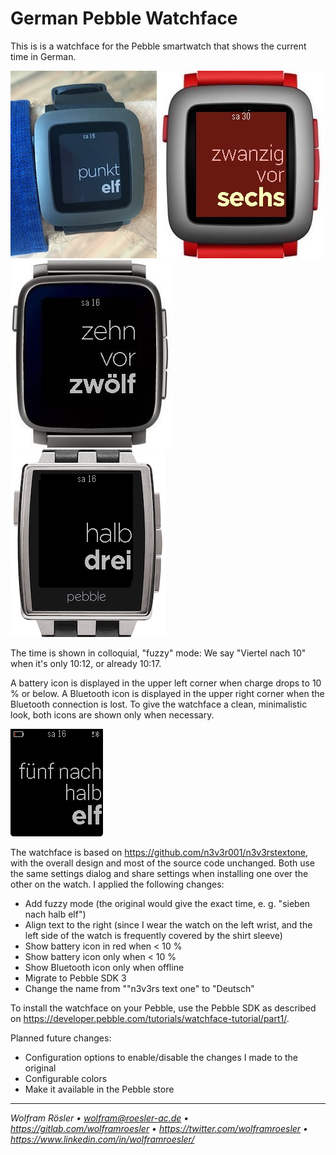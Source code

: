 # German Pebble Watchface

This is is a watchface for the Pebble smartwatch that shows the current time in German.

![Pebble Time photo](photo.jpg)
![Pebble Time mockup](mockup1.jpg)
![Pebble Time Steel mockup](mockup2.jpg)
![Pebble Steel mockup](mockup3.jpg)

The time is shown in colloquial, "fuzzy" mode: We say "Viertel nach 10" when it's only 10:12, or already 10:17.

A battery icon is displayed in the upper left corner when charge drops to 10 % or below. A Bluetooth icon is displayed in the upper right corner when the Bluetooth connection is lost. To give the watchface a clean, minimalistic look, both icons are shown only when necessary.

![Battery and Bluetooth icons](icons.png)

The watchface is based on https://github.com/n3v3r001/n3v3rstextone, with the overall design and most of the source code unchanged. Both use the same settings dialog and share settings when installing one over the other on the watch. I applied the following changes:

* Add fuzzy mode (the original would give the exact time, e. g. "sieben nach halb elf")
* Align text to the right (since I wear the watch on the left wrist, and the left side of the watch is frequently covered by the shirt sleeve)
* Show battery icon in red when < 10 %
* Show battery icon only when < 10 %
* Show Bluetooth icon only when offline
* Migrate to Pebble SDK 3
* Change the name from ""n3v3rs text one" to "Deutsch"

To install the watchface on your Pebble, use the Pebble SDK as described on https://developer.pebble.com/tutorials/watchface-tutorial/part1/.

Planned future changes:

* Configuration options to enable/disable the changes I made to the original
* Configurable colors
* Make it available in the Pebble store

---
*Wolfram Rösler • wolfram@roesler-ac.de • https://gitlab.com/wolframroesler • https://twitter.com/wolframroesler • https://www.linkedin.com/in/wolframroesler/*
